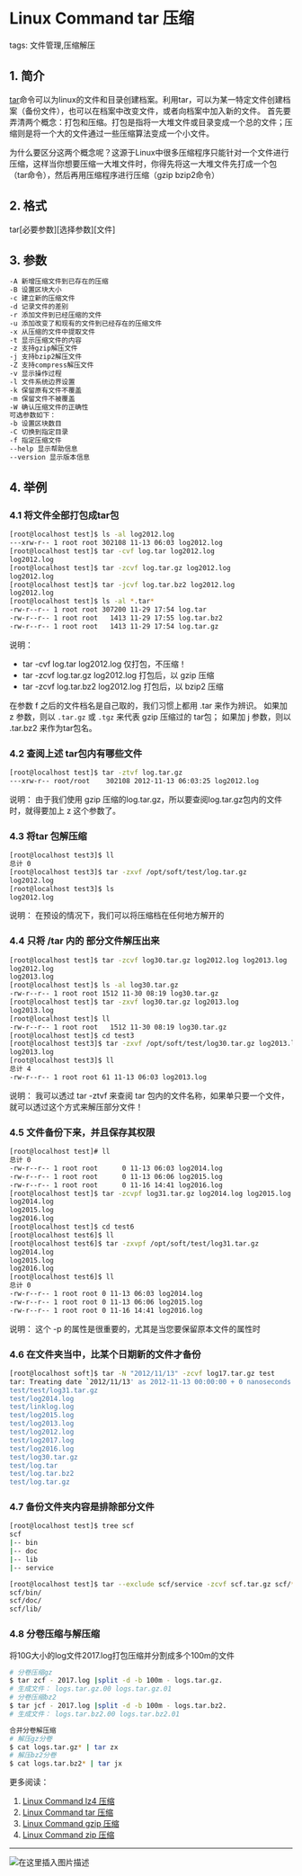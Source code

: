 # Linux Command tar 压缩
tags: 文件管理,压缩解压

##  1. 简介
[tar](https://www.gnu.org/software/tar/)命令可以为linux的文件和目录创建档案。利用tar，可以为某一特定文件创建档案（备份文件），也可以在档案中改变文件，或者向档案中加入新的文件。
首先要弄清两个概念：打包和压缩。打包是指将一大堆文件或目录变成一个总的文件；压缩则是将一个大的文件通过一些压缩算法变成一个小文件。

为什么要区分这两个概念呢？这源于Linux中很多压缩程序只能针对一个文件进行压缩，这样当你想要压缩一大堆文件时，你得先将这一大堆文件先打成一个包（tar命令），然后再用压缩程序进行压缩（gzip bzip2命令）
## 2. 格式

tar[必要参数][选择参数][文件] 



##  3. 参数

```bash
-A 新增压缩文件到已存在的压缩
-B 设置区块大小
-c 建立新的压缩文件
-d 记录文件的差别
-r 添加文件到已经压缩的文件
-u 添加改变了和现有的文件到已经存在的压缩文件
-x 从压缩的文件中提取文件
-t 显示压缩文件的内容
-z 支持gzip解压文件
-j 支持bzip2解压文件
-Z 支持compress解压文件
-v 显示操作过程
-l 文件系统边界设置
-k 保留原有文件不覆盖
-m 保留文件不被覆盖
-W 确认压缩文件的正确性
可选参数如下：
-b 设置区块数目
-C 切换到指定目录
-f 指定压缩文件
--help 显示帮助信息
--version 显示版本信息
```
##  4. 举例
### 4.1 将文件全部打包成tar包


```bash
[root@localhost test]$ ls -al log2012.log
---xrw-r-- 1 root root 302108 11-13 06:03 log2012.log
[root@localhost test]$ tar -cvf log.tar log2012.log 
log2012.log
[root@localhost test]$ tar -zcvf log.tar.gz log2012.log
log2012.log
[root@localhost test]$ tar -jcvf log.tar.bz2 log2012.log 
log2012.log
[root@localhost test]$ ls -al *.tar*
-rw-r--r-- 1 root root 307200 11-29 17:54 log.tar
-rw-r--r-- 1 root root   1413 11-29 17:55 log.tar.bz2
-rw-r--r-- 1 root root   1413 11-29 17:54 log.tar.gz
```

说明：

 - tar -cvf log.tar log2012.log    仅打包，不压缩！
 - tar -zcvf log.tar.gz log2012.log   打包后，以 gzip 压缩
 - tar -zcvf log.tar.bz2 log2012.log  打包后，以 bzip2 压缩

在参数 f 之后的文件档名是自己取的，我们习惯上都用 .tar 来作为辨识。 如果加 z 参数，则以 `.tar.gz` 或 `.tgz` 来代表 gzip 压缩过的 tar包； 如果加 j 参数，则以 .tar.bz2 来作为tar包名。

### 4.2 查阅上述 tar包内有哪些文件
```bash
[root@localhost test]$ tar -ztvf log.tar.gz
---xrw-r-- root/root    302108 2012-11-13 06:03:25 log2012.log
```

说明：
由于我们使用 gzip 压缩的log.tar.gz，所以要查阅log.tar.gz包内的文件时，就得要加上 z 这个参数了。

### 4.3 将tar 包解压缩

```bash
[root@localhost test3]$ ll
总计 0
[root@localhost test3]$ tar -zxvf /opt/soft/test/log.tar.gz
log2012.log
[root@localhost test3]$ ls
log2012.log
```

说明：
在预设的情况下，我们可以将压缩档在任何地方解开的

### 4.4 只将 /tar 内的 部分文件解压出来

```bash
[root@localhost test]$ tar -zcvf log30.tar.gz log2012.log log2013.log 
log2012.log
log2013.log
[root@localhost test]$ ls -al log30.tar.gz 
-rw-r--r-- 1 root root 1512 11-30 08:19 log30.tar.gz
[root@localhost test]$ tar -zxvf log30.tar.gz log2013.log
log2013.log
[root@localhost test]$ ll
-rw-r--r-- 1 root root   1512 11-30 08:19 log30.tar.gz
[root@localhost test]$ cd test3
[root@localhost test3]$ tar -zxvf /opt/soft/test/log30.tar.gz log2013.log
log2013.log
[root@localhost test3]$ ll
总计 4
-rw-r--r-- 1 root root 61 11-13 06:03 log2013.log
```

说明：
我可以透过 tar -ztvf 来查阅 tar 包内的文件名称，如果单只要一个文件，就可以透过这个方式来解压部分文件！

### 4.5 文件备份下来，并且保存其权限

```bash
[root@localhost test]# ll
总计 0
-rw-r--r-- 1 root root      0 11-13 06:03 log2014.log
-rw-r--r-- 1 root root      0 11-13 06:06 log2015.log
-rw-r--r-- 1 root root      0 11-16 14:41 log2016.log
[root@localhost test]$ tar -zcvpf log31.tar.gz log2014.log log2015.log log2016.log 
log2014.log
log2015.log
log2016.log
[root@localhost test]$ cd test6
[root@localhost test6]$ ll
[root@localhost test6]$ tar -zxvpf /opt/soft/test/log31.tar.gz 
log2014.log
log2015.log
log2016.log
[root@localhost test6]$ ll
总计 0
-rw-r--r-- 1 root root 0 11-13 06:03 log2014.log
-rw-r--r-- 1 root root 0 11-13 06:06 log2015.log
-rw-r--r-- 1 root root 0 11-16 14:41 log2016.log
```

说明：
这个 -p 的属性是很重要的，尤其是当您要保留原本文件的属性时

### 4.6 在文件夹当中，比某个日期新的文件才备份

```bash
[root@localhost soft]$ tar -N "2012/11/13" -zcvf log17.tar.gz test
tar: Treating date `2012/11/13' as 2012-11-13 00:00:00 + 0 nanoseconds
test/test/log31.tar.gz
test/log2014.log
test/linklog.log
test/log2015.log
test/log2013.log
test/log2012.log
test/log2017.log
test/log2016.log
test/log30.tar.gz
test/log.tar
test/log.tar.bz2
test/log.tar.gz
```


### 4.7 备份文件夹内容是排除部分文件
```bash
[root@localhost test]$ tree scf
scf
|-- bin
|-- doc
|-- lib
|-- service

[root@localhost test]$ tar --exclude scf/service -zcvf scf.tar.gz scf/* 
scf/bin/
scf/doc/
scf/lib/
```

###  4.8 分卷压缩与解压缩
将10G大小的log文件2017.log打包压缩并分割成多个100m的文件

```bash
# 分卷压缩gz
$ tar zcf - 2017.log |split -d -b 100m - logs.tar.gz.
# 生成文件： logs.tar.gz.00 logs.tar.gz.01
# 分卷压缩bz2
$ tar jcf - 2017.log |split -d -b 100m - logs.tar.bz2.
# 生成文件： logs.tar.bz2.00 logs.tar.bz2.01
```

```bash
合并分卷解压缩
# 解压gz分卷
$ cat logs.tar.gz* | tar zx
# 解压bz2分卷
$ cat logs.tar.bz2* | tar jx
```

更多阅读：
 1. [Linux Command lz4 压缩](https://blog.csdn.net/xixihahalelehehe/article/details/125201619)
 2. [Linux Command tar 压缩](https://ghostwritten.blog.csdn.net/article/details/106056841)
 3. [Linux Command gzip 压缩](https://blog.csdn.net/xixihahalelehehe/article/details/104724596)
 4. [Linux Command zip 压缩](https://blog.csdn.net/xixihahalelehehe/article/details/125203106)

---
![在这里插入图片描述](https://img-blog.csdnimg.cn/198d920091864869b38ab6f36b096846.gif#pic_center)
